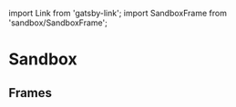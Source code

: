 import Link from 'gatsby-link';
import SandboxFrame from 'sandbox/SandboxFrame';

# Sandbox

## Frames

<SandboxFrame />
